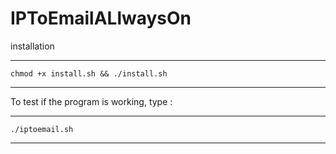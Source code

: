 # IPToEmailALlwaysOn



installation 


------------------
    chmod +x install.sh && ./install.sh
-----------------


To test if the program is working, type :


------------------
    ./iptoemail.sh
-----------------
